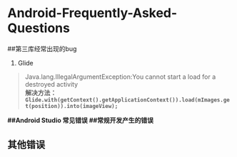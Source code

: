 # Android-Frequently-Asked-Questions
##第三库经常出现的bug
  1. Glide
  >Java.lang.IllegalArgumentException:You cannot start a load for a destroyed activity  
  <b> 解决方法：`Glide.with(getContext().getApplicationContext()).load(mImages.get(position)).into(imageView);`
  >
##Android Studio 常见错误
##常规开发产生的错误
## 其他错误



